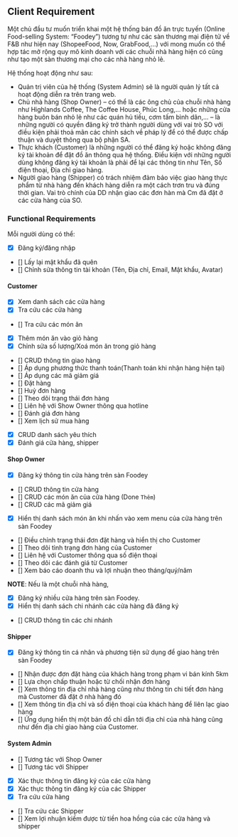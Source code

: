 ## Client Requirement

Một chủ đầu tư muốn triển khai một hệ thống bán đồ ăn trực tuyến (Online Food-selling System: “Foodey”) tương tự như các sàn thương mại điện tử về F&B như hiện nay (ShopeeFood, Now, GrabFood,...) với mong muốn có thể hợp tác mở rộng quy mô kinh doanh với các chuỗi nhà hàng hiện có cũng như tạo một sàn thương mại cho các nhà hàng nhỏ lẻ.

Hệ thống hoạt động như sau:

- Quản trị viên của hệ thống (System Admin) sẽ là người quản lý tất cả hoạt động diễn ra trên trang web.
- Chủ nhà hàng (Shop Owner) – có thể là các ông chủ của chuỗi nhà hàng như Highlands Coffee, The Coffee House, Phúc Long,… hoặc những cửa hàng buôn bán nhỏ lẻ như các quán hủ tiếu, cơm tấm bình dân,… – là những người có quyền đăng ký trở thành người dùng với vai trò SO với điều kiện phải thoả mãn các chính sách về pháp lý để có thể được chấp thuận và duyệt thông qua bộ phận SA.
- Thực khách (Customer) là những người có thể đăng ký hoặc không đăng ký tài khoản để đặt đồ ăn thông qua hệ thống. Điều kiện với những người dùng không đăng ký tài khoản là phải để lại các thông tin như Tên, Số điện thoại, Địa chỉ giao hàng.
- Người giao hàng (Shipper) có trách nhiệm đảm bảo việc giao hàng thực phẩm từ nhà hàng đến khách hàng diễn ra một cách trơn tru và đúng thời gian. Vai trò chính của DD nhận giao các đơn hàn mà Cm đã đặt ở các cửa hàng của SO.

### Functional Requirements

Mỗi người dùng có thể:

- [x] Đăng ký/đăng nhập
- [] Lấy lại mật khẩu đã quên
- [] Chỉnh sửa thông tin tài khoản (Tên, Địa chỉ, Email, Mật khẩu, Avatar)

#### Customer

- [x] Xem danh sách các cửa hàng
- [x] Tra cứu các cửa hàng
- [] Tra cứu các món ăn
- [x] Thêm món ăn vào giỏ hàng
- [x] Chỉnh sửa số lượng/Xoá món ăn trong giỏ hàng
- [] CRUD thông tin giao hàng
- [] Áp dụng phương thức thanh toán(Thanh toán khi nhận hàng hiện tại)
- [] Áp dụng các mã giảm giá
- [] Đặt hàng
- [] Huỷ đơn hàng
- [] Theo dõi trạng thái đơn hàng
- [] Liên hệ với Show Owner thông qua hotline
- [] Đánh giá đơn hàng
- [] Xem lịch sử mua hàng
- [x] CRUD danh sách yêu thích
- [x] Đánh giá cửa hàng, shipper

#### Shop Owner

- [x] Đăng ký thông tin cửa hàng trên sàn Foodey
- [] CRUD thông tin cửa hàng
- [] CRUD các món ăn của cửa hàng (Done `Thêm`)
- [] CRUD các mã giảm giá
- [x] Hiển thị danh sách món ăn khi nhấn vào xem menu của cửa hàng trên sàn Foodey
- [] Điều chỉnh trạng thái đơn đặt hàng và hiển thị cho Customer
- [] Theo dõi tình trạng đơn hàng của Customer
- [] Liên hệ với Customer thông qua số điện thoại
- [] Theo dõi các đánh giá từ Customer
- [] Xem báo cáo doanh thu và lợi nhuận theo tháng/quý/năm

**NOTE**: Nếu là một chuỗi nhà hàng,

- [x] Đăng ký nhiều cửa hàng trên sàn Foodey.
- [x] Hiển thị danh sách chi nhánh các cửa hàng đã đăng ký
- [] CRUD thông tin các chi nhánh

#### Shipper

- [x] Đăng ký thông tin cá nhân và phương tiện sử dụng để giao hàng trên sàn Foodey
- [] Nhận được đơn đặt hàng của khách hàng trong phạm vi bán kính 5km
- [] Lựa chọn chấp thuận hoặc từ chối nhận đơn hàng
- [] Xem thông tin địa chỉ nhà hàng cũng như thông tin chi tiết đơn hàng mà Customer đã đặt ở nhà hàng đó
- [] Xem thông tin địa chỉ và số điện thoại của khách hàng để liên lạc giao hàng
- [] Ứng dụng hiển thị một bản đồ chỉ dẫn tới địa chỉ của nhà hàng cũng như đến địa chỉ giao hàng của Customer.

#### System Admin

- [] Tương tác với Shop Owner
- [] Tương tác với Shipper
- [x] Xác thực thông tin đăng ký của các cửa hàng
- [x] Xác thực thông tin đăng ký của các Shipper
- [x] Tra cứu cửa hàng
- [] Tra cứu các Shipper
- [] Xem lợi nhuận kiếm được từ tiền hoa hồng của các cửa hàng và shipper
